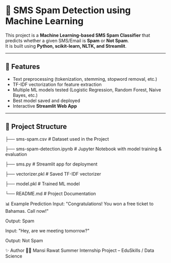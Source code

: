 # 📩 SMS Spam Detection using Machine Learning

This project is a **Machine Learning-based SMS Spam Classifier** that predicts whether a given SMS/Email is **Spam** or **Not Spam**.  
It is built using **Python, scikit-learn, NLTK, and Streamlit**.

---

## 🚀 Features
- Text preprocessing (tokenization, stemming, stopword removal, etc.)
- TF-IDF vectorization for feature extraction
- Multiple ML models tested (Logistic Regression, Random Forest, Naive Bayes, etc.)
- Best model saved and deployed
- Interactive **Streamlit Web App**

---

## 📂 Project Structure
├── sms-spam.csv # Dataset used in the Project

├── sms-spam-detection.ipynb # Jupyter Notebook with model training & evaluation

├── sms.py # Streamlit app for deployment

├── vectorizer.pkl # Saved TF-IDF vectorizer

├── model.pkl # Trained ML model

└── README.md # Project Documentation

📊 Example Prediction
Input: "Congratulations! You won a free ticket to Bahamas. Call now!"

Output: Spam

Input: "Hey, are we meeting tomorrow?"

Output: Not Spam

✨ Author
👩‍💻 Mansi Rawat
Summer Internship Project – EduSkills / Data Science
